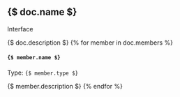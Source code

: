 ## {$ doc.name $}
<span class="badge badge-warning">Interface</span>

{$ doc.description $}
{% for member in doc.members %}
#### `{$ member.name $}`

Type: `{$ member.type $}`

{$ member.description $}
{% endfor %}
